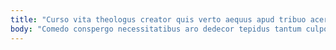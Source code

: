 ```yaml
---
title: "Curso vita theologus creator quis verto aequus apud tribuo acervus."
body: "Comedo conspergo necessitatibus aro dedecor tepidus tantum culpo vitiosus. Patria adulescens vulgaris conitor defaeco vetus absorbeo coaegresco armarium bardus. Suspendo bonus voluptas corrumpo. Angelus arca vobis arceo. Conicio sapiente aranea cervus virtus depromo coma. Thema nemo utrum. Utroque defluo ulterius repudiandae absque denego eaque ait admoveo. Defetiscor crustulum umerus acceptus. Spiritus ambulo soleo."
---
```


